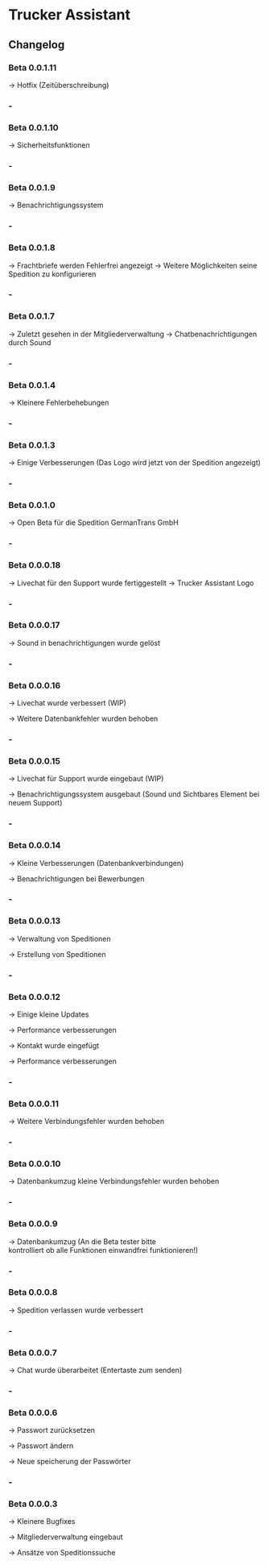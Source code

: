 # Trucker Assistant

## Changelog
### Beta 0.0.1.11

-> Hotfix (Zeitüberschreibung)

### -
### Beta 0.0.1.10

-> Sicherheitsfunktionen

### -

### Beta 0.0.1.9

-> Benachrichtigungssystem

### -

### Beta 0.0.1.8

-> Frachtbriefe werden Fehlerfrei angezeigt
-> Weitere Möglichkeiten seine Spedition zu konfigurieren

### -

### Beta 0.0.1.7

-> Zuletzt gesehen in der Mitgliederverwaltung
-> Chatbenachrichtigungen durch Sound

### -

### Beta 0.0.1.4

-> Kleinere Fehlerbehebungen

### -
### Beta 0.0.1.3

-> Einige Verbesserungen (Das Logo wird jetzt von der Spedition angezeigt)

### -
### Beta 0.0.1.0

-> Open Beta für die Spedition GermanTrans GmbH

### -

### Beta 0.0.0.18

-> Livechat für den Support wurde fertiggestellt
-> Trucker Assistant Logo

### -

### Beta 0.0.0.17

-> Sound in benachrichtigungen wurde gelöst

### -

### Beta 0.0.0.16

-> Livechat wurde verbessert (WIP)

-> Weitere Datenbankfehler wurden behoben

### -

### Beta 0.0.0.15

-> Livechat für Support wurde eingebaut (WIP)

-> Benachrichtigungssystem ausgebaut (Sound und Sichtbares Element bei neuem Support)

### -

### Beta 0.0.0.14

-> Kleine Verbesserungen (Datenbankverbindungen)

-> Benachrichtigungen bei Bewerbungen

### -

### Beta 0.0.0.13

-> Verwaltung von Speditionen

-> Erstellung von Speditionen

### -

### Beta 0.0.0.12

-> Einige kleine Updates

-> Performance verbesserungen

-> Kontakt wurde eingefügt

-> Performance verbesserungen

### -

### Beta 0.0.0.11

-> Weitere Verbindungsfehler wurden behoben

### -

### Beta 0.0.0.10

-> Datenbankumzug kleine Verbindungsfehler wurden behoben

### -

### Beta 0.0.0.9

-> Datenbankumzug (An die Beta tester bitte  
kontrolliert ob alle Funktionen einwandfrei funktionieren!)

### -

### Beta 0.0.0.8

-> Spedition verlassen wurde verbessert

### -

### Beta 0.0.0.7

-> Chat wurde überarbeitet (Entertaste zum senden)

### -

### Beta 0.0.0.6

-> Passwort zurücksetzen

-> Passwort ändern

-> Neue speicherung der Passwörter

### -

### Beta 0.0.0.3

-> Kleinere Bugfixes

-> Mitgliederverwaltung eingebaut

-> Ansätze von Speditionssuche